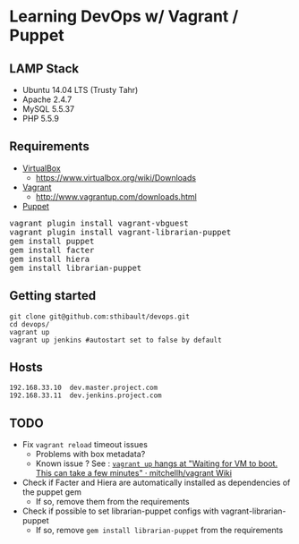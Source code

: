 Learning DevOps w/ Vagrant / Puppet
=====================================

LAMP Stack
------------

* Ubuntu 14.04 LTS (Trusty Tahr)
* Apache 2.4.7
* MySQL 5.5.37
* PHP 5.5.9

Requirements
---------------

* [VirtualBox](https://www.virtualbox.org/)
    * <https://www.virtualbox.org/wiki/Downloads>
* [Vagrant](http://www.vagrantup.com/)
    * <http://www.vagrantup.com/downloads.html>
* [Puppet](http://puppetlabs.com/)

<pre>
vagrant plugin install vagrant-vbguest
vagrant plugin install vagrant-librarian-puppet
gem install puppet
gem install facter
gem install hiera
gem install librarian-puppet
</pre>

Getting started
------------------

    git clone git@github.com:sthibault/devops.git
    cd devops/
    vagrant up
    vagrant up jenkins #autostart set to false by default

Hosts
--------

    192.168.33.10  dev.master.project.com
    192.168.33.11  dev.jenkins.project.com

TODO
------

* Fix <code>vagrant reload</code> timeout issues
    * Problems with box metadata?
    * Known issue ? See : [`vagrant up` hangs at "Waiting for VM to boot. This can take a few minutes" · mitchellh/vagrant Wiki](https://github.com/mitchellh/vagrant/wiki/%60vagrant-up%60-hangs-at-%22Waiting-for-VM-to-boot.-This-can-take-a-few-minutes%22)
* Check if Facter and Hiera are automatically installed as dependencies of the puppet gem
    * If so, remove them from the requirements
* Check if possible to set librarian-puppet configs with vagrant-librarian-puppet
    * If so, remove <code>gem install librarian-puppet</code> from the requirements
